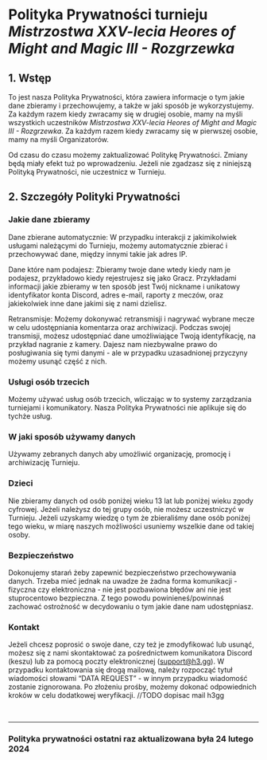 # Polityka Prywatności turnieju *Mistrzostwa XXV-lecia Heores of Might and Magic III - Rozgrzewka*

## 1. Wstęp

To jest nasza Polityka Prywatności, która zawiera informacje o tym jakie dane zbieramy i przechowujemy, a także w jaki sposób je wykorzystujemy. Za każdym razem kiedy zwracamy się w drugiej osobie, mamy na myśli wszystkich uczestników *Mistrzostwa XXV-lecia Heores of Might and Magic III - Rozgrzewka*. Za każdym razem kiedy zwracamy się w pierwszej osobie, mamy na myśli Organizatorów.

Od czasu do czasu możemy zaktualizować Politykę Prywatności. Zmiany będą miały efekt tuż po wprowadzeniu. Jeżeli nie zgadzasz się z niniejszą Polityką Prywatności, nie uczestnicz w Turnieju.

## 2. Szczegóły Polityki Prywatności

### Jakie dane zbieramy

Dane zbierane automatycznie: W przypadku interakcji z jakimikolwiek usługami należącymi do Turnieju, możemy automatycznie zbierać i przechowywać dane, między innymi takie jak adres IP.

Dane które nam podajesz: Zbieramy twoje dane wtedy kiedy nam je podajesz, przykładowo kiedy rejestrujesz się jako Gracz. Przykładami informacji jakie zbieramy w ten sposób jest Twój nickname i unikatowy identyfikator konta Discord, adres e-mail, raporty z meczów, oraz jakiekolwiek inne dane jakimi się z nami dzielisz.

Retransmisje: Możemy dokonywać retransmisji i nagrywać wybrane mecze w celu udostępniania komentarza oraz archiwizacji. Podczas swojej transmisji, możesz udostępniać dane umożliwiające Twoją identyfikację, na przykład nagranie z kamery. Dajesz nam niezbywalne prawo do posługiwania się tymi danymi - ale w przypadku uzasadnionej przyczyny możemy usunąć część z nich.

### Usługi osób trzecich

Możemy używać usług osób trzecich, wliczając w to systemy zarządzania turniejami i komunikatory. Nasza Polityka Prywatności nie aplikuje się do tychże usług.

### W jaki sposób używamy danych

Używamy zebranych danych aby umożliwić organizację, promocję i archiwizację Turnieju.

### Dzieci

Nie zbieramy danych od osób poniżej wieku 13 lat lub poniżej wieku zgody cyfrowej. Jeżeli należysz do tej grupy osób, nie możesz uczestniczyć w Turnieju. Jeżeli uzyskamy wiedzę o tym że zbieraliśmy dane osób poniżej tego wieku, w miarę naszych możliwości usuniemy wszelkie dane od takiej osoby.

### Bezpieczeństwo

Dokonujemy starań żeby zapewnić bezpieczeństwo przechowywania danych. Trzeba mieć jednak na uwadze że żadna forma komunikacji - fizyczna czy elektroniczna - nie jest pozbawiona błędów ani nie jest stuprocentowo bezpieczna. Z tego powodu powinieneś/powinnaś zachować ostrożność w decydowaniu o tym jakie dane nam udostępniasz.

### Kontakt

Jeżeli chcesz poprosić o swoje dane, czy też je zmodyfikować lub usunąć, możesz się z nami skontaktować za pośrednictwem komunikatora Discord (keszu) lub za pomocą poczty elektronicznej (support@h3.gg). W przypadku kontaktowania się drogą mailową, należy rozpocząć tytuł wiadomości słowami “DATA REQUEST” - w innym przypadku wiadomość zostanie zignorowana. Po złożeniu prośby, możemy dokonać odpowiednich kroków w celu dodatkowej weryfikacji. //TODO dopisac mail h3gg

<br/>
<hr>

### Polityka prywatności ostatni raz aktualizowana była 24 lutego 2024
